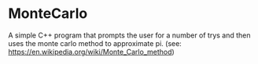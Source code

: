 # MonteCarlo
A simple C++ program that prompts the user for a number of trys and then uses the monte carlo method to approximate pi.
(see: https://en.wikipedia.org/wiki/Monte_Carlo_method)

